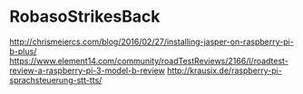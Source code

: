 # RobasoStrikesBack

http://chrismeiercs.com/blog/2016/02/27/installing-jasper-on-raspberry-pi-b-plus/
https://www.element14.com/community/roadTestReviews/2166/l/roadtest-review-a-raspberry-pi-3-model-b-review
http://krausix.de/raspberry-pi-sprachsteuerung-stt-tts/
